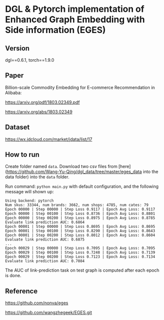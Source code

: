 # DGL & Pytorch implementation of Enhanced Graph Embedding with Side information (EGES)

## Version
dgl==0.6.1, torch==1.9.0

## Paper
Billion-scale Commodity Embedding for E-commerce Recommendation in Alibaba: 

https://arxiv.org/pdf/1803.02349.pdf

https://arxiv.org/abs/1803.02349

## Dataset
https://wx.jdcloud.com/market/jdata/list/17

## How to run
Create folder named `data`. Download two csv files from [here](https://github.com/Wang-Yu-Qing/dgl_data/tree/master/eges_data into the data folder) into the `data` folder.

Run command: `python main.py` with default configuration, and the following message will shown up:

```
Using backend: pytorch
Num skus: 33344, num brands: 3662, num shops: 4785, num cates: 79
Epoch 00000 | Step 00000 | Step Loss 0.9117 | Epoch Avg Loss: 0.9117
Epoch 00000 | Step 00100 | Step Loss 0.8736 | Epoch Avg Loss: 0.8801
Epoch 00000 | Step 00200 | Step Loss 0.8975 | Epoch Avg Loss: 0.8785
Evaluate link prediction AUC: 0.6864
Epoch 00001 | Step 00000 | Step Loss 0.8695 | Epoch Avg Loss: 0.8695
Epoch 00001 | Step 00100 | Step Loss 0.8290 | Epoch Avg Loss: 0.8643
Epoch 00001 | Step 00200 | Step Loss 0.8012 | Epoch Avg Loss: 0.8604
Evaluate link prediction AUC: 0.6875
...
Epoch 00029 | Step 00000 | Step Loss 0.7095 | Epoch Avg Loss: 0.7095
Epoch 00029 | Step 00100 | Step Loss 0.7248 | Epoch Avg Loss: 0.7139
Epoch 00029 | Step 00200 | Step Loss 0.7123 | Epoch Avg Loss: 0.7134
Evaluate link prediction AUC: 0.7084
```

The AUC of link-prediction task on test graph is computed after each epoch is done.

## Reference
https://github.com/nonva/eges

https://github.com/wangzhegeek/EGES.git
